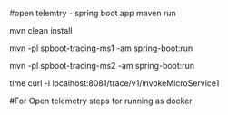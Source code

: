#open telemtry - spring boot app maven run

mvn clean install

mvn -pl spboot-tracing-ms1 -am spring-boot:run

mvn -pl spboot-tracing-ms2 -am spring-boot:run

time curl -i localhost:8081/trace/v1/invokeMicroService1


#For Open telemetry steps for running as docker
